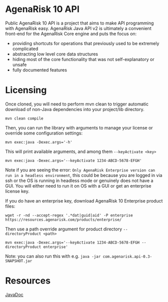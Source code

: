 # AgenaRisk 10 API
Public AgenaRisk 10 API is a project that aims to make API programming with AgenaRisk easy.
AgenaRisk Java API v2 is ultimately a convenient front-end for the AgenaRisk Core engine and puts the focus on:
- providing shortcuts for operations that previously used to be extremely complicated
- abstracting low level core data structures
- hiding most of the core functionality that was not self-explanatory or unsafe
- fully documented features

# Licensing
Once cloned, you will need to perform mvn clean to trigger automatic download of non-Java dependencies into your project/lib directory.
~~~~
mvn clean compile
~~~~

Then, you can run the library with arguments to manage your license or override some configuration settings:
~~~~
mvn exec:java -Dexec.args='-h'
~~~~
This will print available arguments, and among them `--keyActivate <key>`
~~~~
mvn exec:java -Dexec.args='--keyActivate 1234-ABCD-5678-EFGH'
~~~~
Note if you are seeing the error: `Only AgenaRisk Enterprise version can run in a headless environment`, this could be because you are logged in via ssh or the OS is running in headless mode or genuinely does not have a GUI. You will either need to run it on OS with a GUI or get an enterprise license key.

If you do have an enterprise key, download AgenaRisk 10 Enterprise product files:
~~~~
wget -r -nd --accept-regex '.*dat|guid|aid' -P enterprise https://resources.agenarisk.com/products/enterprise/
~~~~

Then use a path override argument for product directory `--directoryProduct <path>`

~~~~
mvn exec:java -Dexec.args='--keyActivate 1234-ABCD-5678-EFGH --directoryProduct enterprise'
~~~~

Note: you can also run this with e.g. `java -jar com.agenarisk.api-0.3-SNAPSHOT.jar`

# Resources
[JavaDoc](https://agenarisk.github.io/api/)
